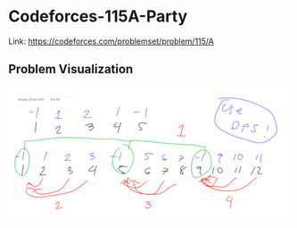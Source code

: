 # Codeforces-115A-Party
Link: https://codeforces.com/problemset/problem/115/A
## Problem Visualization
![](vis.png)
